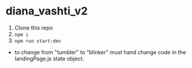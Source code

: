 # diana_vashti_v2

1. Clone this repo
2. `npm i`
3. `npm run start:dev`

* to change from "tumbler" to "blinker" must hand change code in the landingPage.js state object.
